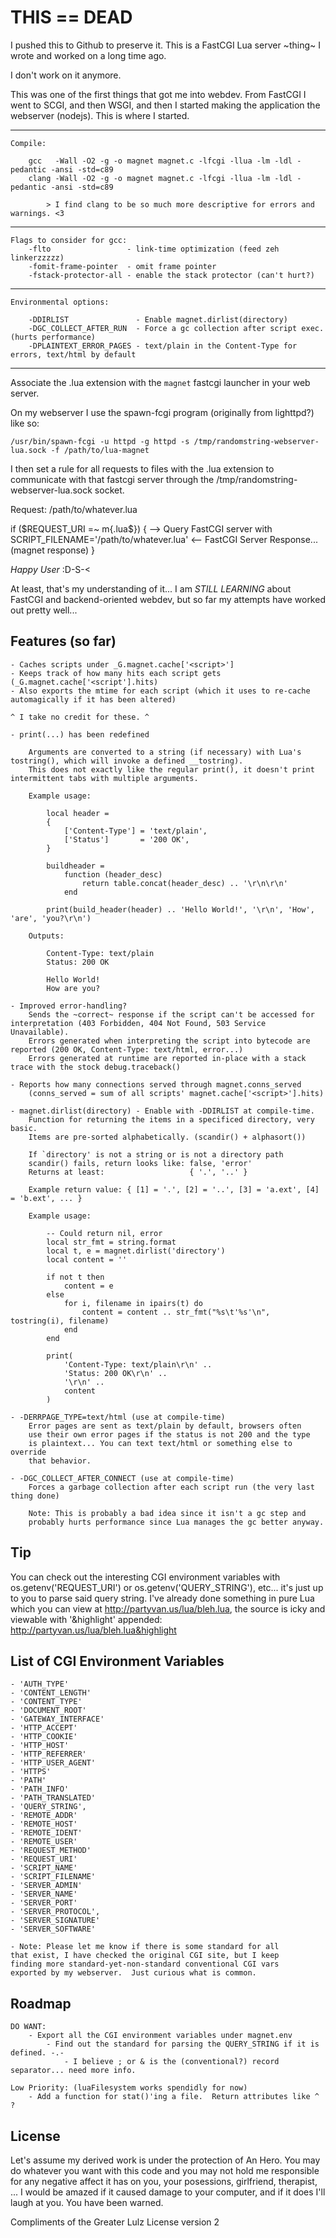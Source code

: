 # THIS == DEAD

I pushed this to Github to preserve it.  This is a FastCGI Lua server ~thing~ I wrote and worked on a long time ago.

I don't work on it anymore.

This was one of the first things that got me into webdev.  From FastCGI I went to SCGI, and then WSGI, and then I started making the application the webserver (nodejs).  This is where I started.

--------------------------------------------------------------------------------------------------

	Compile:

		gcc   -Wall -O2 -g -o magnet magnet.c -lfcgi -llua -lm -ldl -pedantic -ansi -std=c89
		clang -Wall -O2 -g -o magnet magnet.c -lfcgi -llua -lm -ldl -pedantic -ansi -std=c89

			> I find clang to be so much more descriptive for errors and warnings. <3

--------------------------------------------------------------------------------------------------

	Flags to consider for gcc:
		-flto                 - link-time optimization (feed zeh linkerzzzzz)
		-fomit-frame-pointer  - omit frame pointer
		-fstack-protector-all - enable the stack protector (can't hurt?)

--------------------------------------------------------------------------------------------------

	Environmental options:

		-DDIRLIST               - Enable magnet.dirlist(directory)
		-DGC_COLLECT_AFTER_RUN  - Force a gc collection after script exec. (hurts performance)
		-DPLAINTEXT_ERROR_PAGES - text/plain in the Content-Type for errors, text/html by default

--------------------------------------------------------------------------------------------------

Associate the .lua extension with the `magnet` fastcgi launcher in your web server.

On my webserver I use the spawn-fcgi program (originally from lighttpd?) like so:

	/usr/bin/spawn-fcgi -u httpd -g httpd -s /tmp/randomstring-webserver-lua.sock -f /path/to/lua-magnet

I then set a rule for all requests to files with the .lua extension to communicate
with that fastcgi server through the /tmp/randomstring-webserver-lua.sock socket.

Request: /path/to/whatever.lua

if ($REQUEST_URI =~ m{\.lua$})
{
	--> Query FastCGI server with SCRIPT_FILENAME='/path/to/whatever.lua'
	<-- FastCGI Server Response... (magnet response)
}

*Happy User* :D-S-<

At least, that's my understanding of it... I am *STILL LEARNING* about FastCGI
and backend-oriented webdev, but so far my attempts have worked out pretty well...

Features (so far)
-----------------

	- Caches scripts under _G.magnet.cache['<script>']
	- Keeps track of how many hits each script gets (_G.magnet.cache['<script'].hits)
	- Also exports the mtime for each script (which it uses to re-cache automagically if it has been altered)

	^ I take no credit for these. ^

	- print(...) has been redefined

		Arguments are converted to a string (if necessary) with Lua's tostring(), which will invoke a defined __tostring).
		This does not exactly like the regular print(), it doesn't print intermittent tabs with multiple arguments.

		Example usage:

			local header =
			{
				['Content-Type'] = 'text/plain',
				['Status']       = '200 OK',
			}

			buildheader =
				function (header_desc)
					return table.concat(header_desc) .. '\r\n\r\n'
				end

			print(build_header(header) .. 'Hello World!', '\r\n', 'How', 'are', 'you?\r\n')

		Outputs:

			Content-Type: text/plain
			Status: 200 OK

			Hello World!
			How are you?

	- Improved error-handling?
		Sends the ~correct~ response if the script can't be accessed for interpretation (403 Forbidden, 404 Not Found, 503 Service Unavailable).
		Errors generated when interpreting the script into bytecode are reported (200 OK, Content-Type: text/html, error...)
		Errors generated at runtime are reported in-place with a stack trace with the stock debug.traceback()
	
	- Reports how many connections served through magnet.conns_served
		(conns_served = sum of all scripts' magnet.cache['<script>'].hits)

	- magnet.dirlist(directory) - Enable with -DDIRLIST at compile-time.
		Function for returning the items in a specificed directory, very basic.
		Items are pre-sorted alphabetically. (scandir() + alphasort())

		If `directory' is not a string or is not a directory path
		scandir() fails, return looks like: false, 'error'
		Returns at least:                   { '.', '..' }

		Example return value: { [1] = '.', [2] = '..', [3] = 'a.ext', [4] = 'b.ext', ... }
		
		Example usage:

			-- Could return nil, error
			local str_fmt = string.format
			local t, e = magnet.dirlist('directory')
			local content = ''

			if not t then
			    content = e
			else
			    for i, filename in ipairs(t) do
			        content = content .. str_fmt("%s\t'%s'\n", tostring(i), filename)
			    end
			end

			print(
			    'Content-Type: text/plain\r\n' ..
			    'Status: 200 OK\r\n' ..
			    '\r\n' ..
			    content
			)

	- -DERRPAGE_TYPE=text/html (use at compile-time)
		Error pages are sent as text/plain by default, browsers often
		use their own error pages if the status is not 200 and the type
		is plaintext... You can text text/html or something else to override
		that behavior.

	- -DGC_COLLECT_AFTER_CONNECT (use at compile-time)
		Forces a garbage collection after each script run (the very last thing done)

		Note: This is probably a bad idea since it isn't a gc step and
		probably hurts performance since Lua manages the gc better anyway.

Tip
---

You can check out the interesting CGI environment variables with
os.getenv('REQUEST_URI') or os.getenv('QUERY_STRING'), etc... it's
just up to you to parse said query string.  I've already done
something in pure Lua which you can view at http://partyvan.us/lua/bleh.lua,
the source is icky and viewable with '&highlight' appended: http://partyvan.us/lua/bleh.lua&highlight

List of CGI Environment Variables
---------------------------------

	- 'AUTH_TYPE'
	- 'CONTENT_LENGTH'
	- 'CONTENT_TYPE'
	- 'DOCUMENT_ROOT'
	- 'GATEWAY_INTERFACE'
	- 'HTTP_ACCEPT'
	- 'HTTP_COOKIE'
	- 'HTTP_HOST'
	- 'HTTP_REFERRER'
	- 'HTTP_USER_AGENT'
	- 'HTTPS'
	- 'PATH'
	- 'PATH_INFO'
	- 'PATH_TRANSLATED'
	- 'QUERY_STRING',
	- 'REMOTE_ADDR'
	- 'REMOTE_HOST'
	- 'REMOTE_IDENT'
	- 'REMOTE_USER'
	- 'REQUEST_METHOD'
	- 'REQUEST_URI'
	- 'SCRIPT_NAME'
	- 'SCRIPT_FILENAME'
	- 'SERVER_ADMIN'
	- 'SERVER_NAME'
	- 'SERVER_PORT'
	- 'SERVER_PROTOCOL',
	- 'SERVER_SIGNATURE'
	- 'SERVER_SOFTWARE'

	- Note: Please let me know if there is some standard for all
	that exist, I have checked the original CGI site, but I keep
	finding more standard-yet-non-standard conventional CGI vars
	exported by my webserver.  Just curious what is common.

Roadmap
-------

	DO WANT:
		- Export all the CGI environment variables under magnet.env
			- Find out the standard for parsing the QUERY_STRING if it is defined. -.-
				- I believe ; or & is the (conventional?) record separator... need more info.

	Low Priority: (luaFilesystem works spendidly for now)
		- Add a function for stat()'ing a file.  Return attributes like ^ ?

License
-------

Let's assume my derived work is under the protection of An Hero.
You may do whatever you want with this code and you may not
hold me responsible for any negative affect it has on you,
your posessions, girlfriend, therapist, ...  I would be
amazed if it caused damage to your computer, and if it does
I'll laugh at you.  You have been warned.

Compliments of the Greater Lulz License version 2
